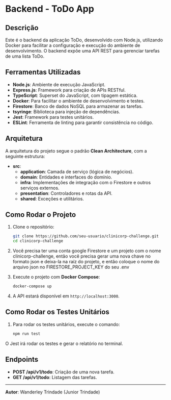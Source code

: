 # Backend - ToDo App

## Descrição

Este é o backend da aplicação ToDo, desenvolvido com Node.js, utilizando Docker para facilitar a configuração e execução do ambiente de desenvolvimento. O backend expõe uma API REST para gerenciar tarefas de uma lista ToDo.

## Ferramentas Utilizadas

- **Node.js**: Ambiente de execução JavaScript.
- **Express.js**: Framework para criação de APIs RESTful.
- **TypeScript**: Superset do JavaScript, com tipagem estática.
- **Docker**: Para facilitar o ambiente de desenvolvimento e testes.
- **Firestore**: Banco de dados NoSQL para armazenar as tarefas.
- **tsyringe**: Biblioteca para injeção de dependências.
- **Jest**: Framework para testes unitários.
- **ESLint**: Ferramenta de linting para garantir consistência no código.

## Arquitetura

A arquitetura do projeto segue o padrão **Clean Architecture**, com a seguinte estrutura:

- **src**:
  - **application**: Camada de serviço (lógica de negócios).
  - **domain**: Entidades e interfaces do domínio.
  - **infra**: Implementações de integração com o Firestore e outros serviços externos.
  - **presentation**: Controladores e rotas da API.
  - **shared**: Exceções e utilitários.

## Como Rodar o Projeto

1. Clone o repositório:

   ```bash
   git clone https://github.com/seu-usuario/clinicorp-challenge.git
   cd clinicorp-challenge
   ```

2. Você precisa ter uma conta google Firestore e um projeto com o nome clinicorp-challenge, então você precisa
   gerar uma nova chave no formato json e deixa-la na raíz do projeto, e então coloque o nome do arquivo json no FIRESTORE_PROJECT_KEY do seu .env

3. Execute o projeto com **Docker Compose**:

   ```bash
   docker-compose up
   ```

4. A API estará disponível em `http://localhost:3000`.

## Como Rodar os Testes Unitários

1. Para rodar os testes unitários, execute o comando:
   ```bash
   npm run test
   ```

O Jest irá rodar os testes e gerar o relatório no terminal.

## Endpoints

- **POST /api/v1/todo**: Criação de uma nova tarefa.
- **GET /api/v1/todo**: Listagem das tarefas.

---

**Autor**: Wanderley Trindade (Junior Trindade)

```

```
